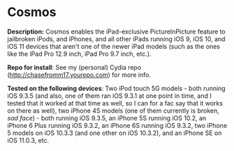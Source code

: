 # Cosmos
**Description:** Cosmos enables the iPad-exclusive PictureInPicture feature to jailbroken iPods, and iPhones, and all other iPads running iOS 9, iOS 10, and iOS 11 devices that aren't one of the newer iPad models (such as the ones like the iPad Pro 12.9 inch, iPad Pro 9.7 inch, etc.).

**Repo for install**: See my (personal) Cydia repo (http://chasefromm17.yourepo.com) for more info.

**Tested on the following devices**: Two iPod touch 5G models - both running iOS 9.3.5 (and also, one of them ran iOS 9.3.1 at one point in time, and I tested that it worked at that time as well, so I can for a fac say that it works on there as well), two iPhone 4S models (one of them currently is broken, *sad face*) - both running iOS 9.3.5, an iPhone 5S running iOS 10.2, an iPhone 6 Plus running iOS 9.3.2, an iPhone 6S running iOS 9.3.2, two iPhone 5 models on iOS 10.3.3 (and one other on iOS 10.3.2), and an iPhone SE on iOS 11.0.3, etc.
